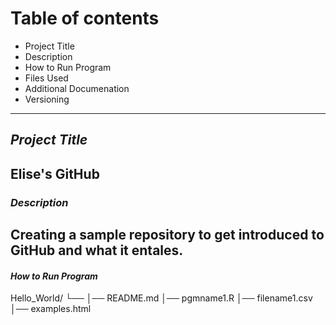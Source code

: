 # **Table of contents**
- Project Title
- Description
- How to Run Program
- Files Used
- Additional Documenation
- Versioning
---
## *Project Title*
Elise's GitHub
---
### *Description*
Creating a sample repository to get introduced to GitHub and what it entales.
---
#### *How to Run Program*
Hello_World/
└── 
    │── README.md
    │── pgmname1.R
    │── filename1.csv
    │── examples.html
